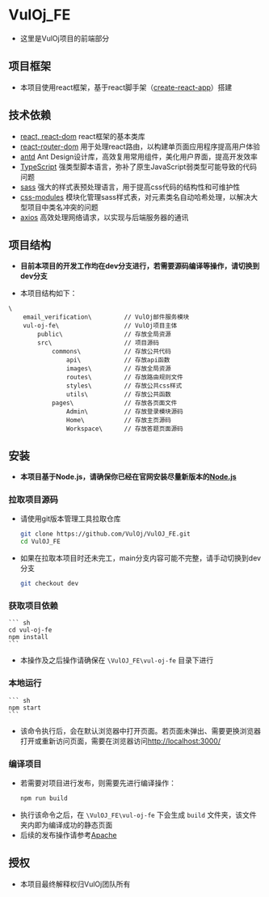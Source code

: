 # VulOj_FE

- 这里是VulOj项目的前端部分

## 项目框架

- 本项目使用react框架，基于react脚手架（[create-react-app](https://github.com/facebook/create-react-app)）搭建

## 技术依赖

- [react, react-dom](https://github.com/facebook/react)
    react框架的基本类库
- [react-router-dom](https://github.com/remix-run/react-router)
    用于处理react路由，以构建单页面应用程序提高用户体验
- [antd](https://github.com/ant-design/ant-design/)
    Ant Design设计库，高效复用常用组件，美化用户界面，提高开发效率
- [TypeScript](https://github.com/microsoft/TypeScript)
    强类型脚本语言，弥补了原生JavaScript弱类型可能导致的代码问题
- [sass](https://github.com/sass/sass)
    强大的样式表预处理语言，用于提高css代码的结构性和可维护性
- [css-modules](https://github.com/css-modules/css-modules)
    模块化管理sass样式表，对元素类名自动哈希处理，以解决大型项目中类名冲突的问题
- [axios](https://github.com/axios/axios)
    高效处理网络请求，以实现与后端服务器的通讯

## 项目结构

- **目前本项目的开发工作均在dev分支进行，若需要源码编译等操作，请切换到dev分支**

- 本项目结构如下：
```
\
    email_verification\         // VulOj邮件服务模块
    vul-oj-fe\                  // VulOj项目主体
        public\                 // 存放全局资源
        src\                    // 项目源码
            commons\            // 存放公共代码
                api\            // 存放api函数
                images\         // 存放全局资源
                routes\         // 存放路由规则文件
                styles\         // 存放公共css样式
                utils\          // 存放公共函数
            pages\              // 存放各页面文件
                Admin\          // 存放登录模块源码
                Home\           // 存放主页源码
                Workspace\      // 存放答题页面源码
```

## 安装

- **本项目基于Node.js，请确保你已经在官网安装尽量新版本的[Node.js](https://nodejs.org/en/)**

### 拉取项目源码

- 请使用git版本管理工具拉取仓库
    ``` sh
    git clone https://github.com/VulOj/VulOJ_FE.git
    cd VulOJ_FE
    ```
- 如果在拉取本项目时还未完工，main分支内容可能不完整，请手动切换到dev分支
    ``` sh
    git checkout dev
    ```

### 获取项目依赖

    ``` sh
    cd vul-oj-fe
    npm install
    ```
- 本操作及之后操作请确保在 `\VulOJ_FE\vul-oj-fe` 目录下进行

### 本地运行

    ``` sh
    npm start
    ```
- 该命令执行后，会在默认浏览器中打开页面。若页面未弹出、需要更换浏览器打开或重新访问页面，需要在浏览器访问[http://localhost:3000/](http://localhost:3000/)

### 编译项目

- 若需要对项目进行发布，则需要先进行编译操作：
    ``` sh
    npm run build
    ```
- 执行该命令之后，在 `\VulOJ_FE\vul-oj-fe` 下会生成 `build` 文件夹，该文件夹内即为编译成功的静态页面
- 后续的发布操作请参考[Apache](https://apache.org/)

## 授权

- 本项目最终解释权归VulOj团队所有
